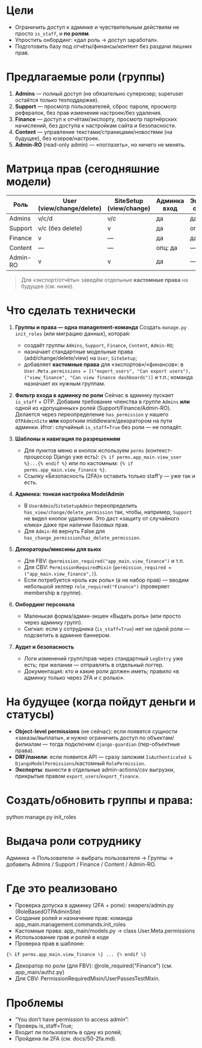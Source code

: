 # Цели

* Ограничить доступ к админке и чувствительным действиям не просто `is_staff`, и **по ролям**.
* Упростить онбординг: «дал роль → доступ заработал».
* Подготовить базу под отчёты/финансы/контент без раздачи лишних прав.

# Предлагаемые роли (группы)

1. **Admins** — полный доступ (не обязательно суперюзер; superuser остаётся только техподдержке).
2. **Support** — просмотр пользователей, сброс пароля, просмотр рефералок, без прав изменения настроек/без удаления.
3. **Finance** — доступ к отчётам/экспорту, просмотр партнёрских начислений, без доступа к настройкам сайта и безопасности.
4. **Content** — управление текстами/страницами/новостями (на будущее), без юзеров/настроек.
5. **Admin-RO** (read-only admin) — «поглазеть», но ничего не менять.

# Матрица прав (сегодняшние модели)

| Роль     | User (view/change/delete) | SiteSetup (view/change) | Админка вход | Экспорт/отчёты |
| -------- | ------------------------- | ----------------------- | ------------ | -------------- |
| Admins   | v/c/d                     | v/c                     | да           | да             |
| Support  | v/c (без delete)          | v                       | да           | опц: да        |
| Finance  | v                         | —                       | да           | да             |
| Content  | —                         | —                       | опц: да      | —              |
| Admin-RO | v                         | v                       | да           | —              |

> Для «экспорт/отчёты» заведём отдельные **кастомные права** на будущее (см. ниже).

# Что сделать технически

1. **Группы и права — одна management-команда**
   Создать `manage.py init_roles` (или миграцию данных), которая:

   * создаёт группы `Admins`, `Support`, `Finance`, `Content`, `Admin-RO`;
   * назначает стандартные модельные права (add/change/delete/view) на `User`, `SiteSetup`;
   * добавляет **кастомные права** для «экспортов»/«финансов»:
     в `User.Meta.permissions = [("export_users", "Can export users"), ("view_finance", "Can view finance dashboards")]` и т.п.; команда назначает их нужным группам.

2. **Фильтр входа в админку по роли**
   Сейчас в админку пускает `is_staff` + OTP. Добавим требование членства в группе `Admins` **или** одной из «допущенных» ролей (Support/Finance/Admin-RO). Делается через переопределение `has_permission` у нашего `OTPAdminSite` **или** коротким middleware/декоратором на пути админки. Итог: случайный `is_staff=True` без роли — не попадёт.

3. **Шаблоны и навигация по разрешениям**

   * Для пунктов меню и кнопок используем `perms` (контекст-процессор Django уже есть):
     `{% if perms.app_main.view_user %}...{% endif %}` или по кастомным: `{% if perms.app_main.view_finance %}`.
   * Ссылку «Безопасность (2FA)» оставить только staff’у — уже так и есть.

4. **Админка: тонкая настройка ModelAdmin**

   * В `UserAdmin`/`SiteSetupAdmin` переопределить `has_view/change/delete_permission` так, чтобы, например, `Support` не видел кнопок удаления. Это даст «защиту от случайного клика» даже при наличии базовых прав.
   * Для `Admin-RO` вернуть False для `has_change_permission`/`has_delete_permission`.

5. **Декораторы/миксины для вьюх**

   * Для FBV: `@permission_required("app_main.view_finance")` и т.п.
   * Для CBV: `PermissionRequiredMixin` (`permission_required = ("app_main.view_finance",)`).
   * Если потребуется «роль как роль» (а не набор прав) — вводим небольшой хелпер `role_required("Finance")` (проверяет membership в группе).

6. **Онбординг персонала**

   * Маленькая форма/админ-экшен «Выдать роль» (или просто через админку групп).
   * Сигнал: если у сотрудника (`is_staff=True`) нет ни одной роли — подсветить в админке баннером.

7. **Аудит и безопасность**

   * Логи изменений групп/прав через стандартный `LogEntry` уже есть; при желании — отправлять в отдельный логгер.
   * Документация: кто и какие роли должен иметь; правило «в админку только через 2FA и с ролью».

# На будущее (когда пойдут деньги и статусы)

* **Object-level permissions** (не сейчас): если появятся сущности «заказы/выплаты», и нужно ограничить доступ по объектам/филиалам — тогда подключим `django-guardian` (пер-объектные права).
* **DRF/панели**: если появится API — сразу заложим `IsAuthenticated & DjangoModelPermissions`/кастомный `RolePermission`.
* **Экспорты**: вынести в отдельные admin-actions/csv выгрузки, прикрытые правом `export_users`/`export_finance`.

# Создать/обновить группы и права:
python manage.py init_roles

# Выдача роли сотруднику

Админка → Пользователи → выбрать пользователя → Группы → добавить Admins / Support / Finance / Content / Admin-RO.

# Где это реализовано

- Проверка допуска в админку (2FA + роли): swapers/admin.py (RoleBasedOTPAdminSite)
- Создание ролей и назначение прав: команда app_main.management.commands.init_roles
- Кастомные права: app_main/models.py → class User.Meta.permissions
- Использование прав и ролей в коде
- Проверка прав в шаблоне:

```py
{% if perms.app_main.view_finance %} ... {% endif %}
```

- Декоратор по роли (для FBV): @role_required("Finance") (см. app_main/authz.py)
- Для CBV: PermissionRequiredMixin/UserPassesTestMixin.

# Проблемы

- “You don’t have permission to access admin”:
- Проверь is_staff=True;
- Входит ли пользователь в одну из ролей;
- Пройдена ли 2FA (см. docs/50-2fa.md).
